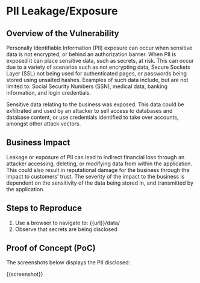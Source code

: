 # PII Leakage/Exposure

## Overview of the Vulnerability

Personally Identifiable Information (PII) exposure can occur when sensitive data is not encrypted, or behind an authorization barrier. When PII is exposed it can place sensitive data, such as secrets, at risk. This can occur due to a variety of scenarios such as not encrypting data, Secure Sockets Layer (SSL) not being used for authenticated pages, or passwords being stored using unsalted hashes. Examples of such data include, but are not limited to: Social Security Numbers (SSN), medical data, banking information, and login credentials.

Sensitive data relating to the business was exposed. This data could be exfiltrated and used by an attacker to sell access to databases and database content, or use credentials identified to take over accounts, amongst other attack vectors.

## Business Impact

Leakage or exposure of PII can lead to indirect financial loss through an attacker accessing, deleting, or modifying data from within the application. This could also result in reputational damage for the business through the impact to customers’ trust. The severity of the impact to the business is dependent on the sensitivity of the data being stored in, and transmitted by the application.

## Steps to Reproduce

1. Use a browser to navigate to: {{url}}/data/
1. Observe that secrets are being disclosed

## Proof of Concept (PoC)

The screenshots below displays the PII disclosed:

{{screenshot}}
